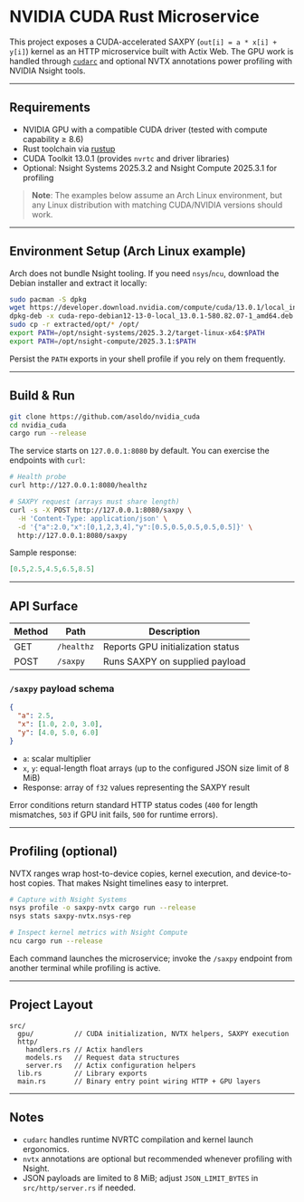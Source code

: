 # NVIDIA CUDA Rust Microservice

This project exposes a CUDA-accelerated SAXPY (`out[i] = a * x[i] + y[i]`) kernel as an HTTP microservice built with Actix Web. The GPU work is handled through [`cudarc`](https://crates.io/crates/cudarc) and optional NVTX annotations power profiling with NVIDIA Nsight tools.

---

## Requirements

- NVIDIA GPU with a compatible CUDA driver (tested with compute capability ≥ 8.6)
- Rust toolchain via [rustup](https://rustup.rs/)
- CUDA Toolkit 13.0.1 (provides `nvrtc` and driver libraries)
- Optional: Nsight Systems 2025.3.2 and Nsight Compute 2025.3.1 for profiling

> **Note**: The examples below assume an Arch Linux environment, but any Linux distribution with matching CUDA/NVIDIA versions should work.

---

## Environment Setup (Arch Linux example)

Arch does not bundle Nsight tooling. If you need `nsys`/`ncu`, download the Debian installer and extract it locally:

```bash
sudo pacman -S dpkg
wget https://developer.download.nvidia.com/compute/cuda/13.0.1/local_installers/cuda-repo-debian12-13-0-local_13.0.1-580.82.07-1_amd64.deb
dpkg-deb -x cuda-repo-debian12-13-0-local_13.0.1-580.82.07-1_amd64.deb extracted/
sudo cp -r extracted/opt/* /opt/
export PATH=/opt/nsight-systems/2025.3.2/target-linux-x64:$PATH
export PATH=/opt/nsight-compute/2025.3.1:$PATH
```

Persist the `PATH` exports in your shell profile if you rely on them frequently.

---

## Build & Run

```bash
git clone https://github.com/asoldo/nvidia_cuda
cd nvidia_cuda
cargo run --release
```

The service starts on `127.0.0.1:8080` by default. You can exercise the endpoints with `curl`:

```bash
# Health probe
curl http://127.0.0.1:8080/healthz

# SAXPY request (arrays must share length)
curl -s -X POST http://127.0.0.1:8080/saxpy \
  -H 'Content-Type: application/json' \
  -d '{"a":2.0,"x":[0,1,2,3,4],"y":[0.5,0.5,0.5,0.5,0.5]}' \
  http://127.0.0.1:8080/saxpy
```

Sample response:

```json
[0.5,2.5,4.5,6.5,8.5]
```

---

## API Surface

| Method | Path      | Description                       |
| ------ | --------- | --------------------------------- |
| GET    | `/healthz`| Reports GPU initialization status |
| POST   | `/saxpy`  | Runs SAXPY on supplied payload    |

### `/saxpy` payload schema

```json
{
  "a": 2.5,
  "x": [1.0, 2.0, 3.0],
  "y": [4.0, 5.0, 6.0]
}
```

- `a`: scalar multiplier
- `x`, `y`: equal-length float arrays (up to the configured JSON size limit of 8 MiB)
- Response: array of `f32` values representing the SAXPY result

Error conditions return standard HTTP status codes (`400` for length mismatches, `503` if GPU init fails, `500` for runtime errors).

---

## Profiling (optional)

NVTX ranges wrap host-to-device copies, kernel execution, and device-to-host copies. That makes Nsight timelines easy to interpret.

```bash
# Capture with Nsight Systems
nsys profile -o saxpy-nvtx cargo run --release
nsys stats saxpy-nvtx.nsys-rep

# Inspect kernel metrics with Nsight Compute
ncu cargo run --release
```

Each command launches the microservice; invoke the `/saxpy` endpoint from another terminal while profiling is active.

---

## Project Layout

```
src/
  gpu/          // CUDA initialization, NVTX helpers, SAXPY execution
  http/
    handlers.rs // Actix handlers
    models.rs   // Request data structures
    server.rs   // Actix configuration helpers
  lib.rs        // Library exports
  main.rs       // Binary entry point wiring HTTP + GPU layers
```

---

## Notes

- `cudarc` handles runtime NVRTC compilation and kernel launch ergonomics.
- `nvtx` annotations are optional but recommended whenever profiling with Nsight.
- JSON payloads are limited to 8 MiB; adjust `JSON_LIMIT_BYTES` in `src/http/server.rs` if needed.
